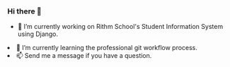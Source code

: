 ### Hi there 👋
<ul>
<li>🔭 I’m currently working on Rithm School's Student Information System using Django. </ul>
<li>🌱 I’m currently learning the professional git workflow process. </ul>
<li>📫 Send me a message if you have a question. </ul>
</ul>

<!--
**vcheng33/vcheng33** is a ✨ _special_ ✨ repository because its `README.md` (this file) appears on your GitHub profile.

Here are some ideas to get you started:

- 🔭 I’m currently working on ...
- 🌱 I’m currently learning ...
- 👯 I’m looking to collaborate on ...
- 🤔 I’m looking for help with ...
- 💬 Ask me about ...
- 📫 How to reach me: ...
- 😄 Pronouns: ...
- ⚡ Fun fact: ...
-->
